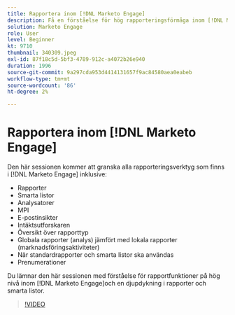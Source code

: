 ```yaml
---
title: Rapportera inom [!DNL Marketo Engage]
description: Få en förståelse för hög rapporteringsförmåga inom [!DNL Marketo Engage]och en djupdykning i rapporter och smarta listor.
solution: Marketo Engage
role: User
level: Beginner
kt: 9710
thumbnail: 340309.jpeg
exl-id: 87f18c5d-5bf3-4789-912c-a4072b26e940
duration: 1996
source-git-commit: 9a297cda953d4414131657f9ac84580aea0eabeb
workflow-type: tm+mt
source-wordcount: '86'
ht-degree: 2%

---
```


# Rapportera inom [!DNL Marketo Engage]

Den här sessionen kommer att granska alla rapporteringsverktyg som finns i [!DNL Marketo Engage] inklusive:

* Rapporter
* Smarta listor
* Analysatorer
* MPI
* E-postinsikter
* Intäktsutforskaren
* Översikt över rapporttyp
* Globala rapporter (analys) jämfört med lokala rapporter (marknadsföringsaktiviteter)
* När standardrapporter och smarta listor ska användas
* Prenumerationer

Du lämnar den här sessionen med förståelse för rapportfunktioner på hög nivå inom [!DNL Marketo Engage]och en djupdykning i rapporter och smarta listor.

>[!VIDEO](https://video.tv.adobe.com/v/340309/?quality=12&learn=on)
